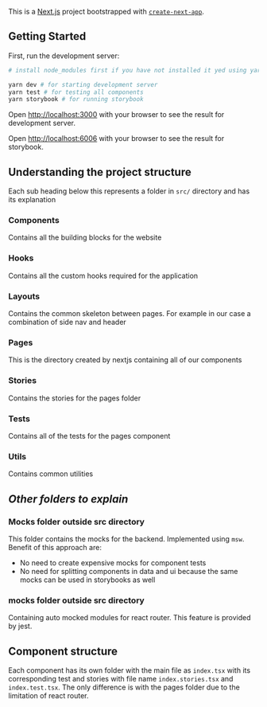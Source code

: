 This is a [Next.js](https://nextjs.org/) project bootstrapped with [`create-next-app`](https://github.com/vercel/next.js/tree/canary/packages/create-next-app).

## Getting Started

First, run the development server:

```bash
# install node_modules first if you have not installed it yed using yarn install

yarn dev # for starting development server
yarn test # for testing all components
yarn storybook # for running storybook

```

Open [http://localhost:3000](http://localhost:3000) with your browser to see the result for development server.

Open [http://localhost:6006](http://localhost:6006) with your browser to see the result for storybook.

## Understanding the project structure

Each sub heading below this represents a folder in `src/` directory and has its explanation

### Components

Contains all the building blocks for the website

### Hooks

Contains all the custom hooks required for the application

### Layouts

Contains the common skeleton between pages. For example in our case a combination of side nav and header

### Pages

This is the directory created by nextjs containing all of our components

### Stories

Contains the stories for the pages folder

### Tests

Contains all of the tests for the pages component

### Utils

Contains common utilities

## _Other folders to explain_

### Mocks folder outside src directory

This folder contains the mocks for the backend. Implemented using `msw`. Benefit of this approach are:

- No need to create expensive mocks for component tests
- No need for splitting components in data and ui because the same mocks can be used in storybooks as well

### **mocks** folder outside src directory

Containing auto mocked modules for react router. This feature is provided by jest.

## Component structure

Each component has its own folder with the main file as `index.tsx` with its corresponding test and stories with file name `index.stories.tsx` and `index.test.tsx`. The only difference is with the pages folder due to the limitation of react router.
